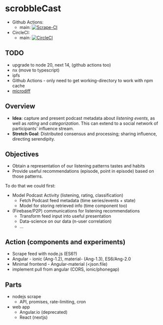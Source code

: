 # scrobbleCast

- Github Actions:
  - main: [![Scrape-CI](https://github.com/daneroo/scrobbleCast/actions/workflows/scrape-ci.yml/badge.svg)](https://github.com/daneroo/scrobbleCast/actions/workflows/scrape-ci.yml)
- CircleCI:
  - main: [![CircleCI](https://dl.circleci.com/status-badge/img/gh/daneroo/scrobbleCast/tree/main.svg?style=svg)](https://dl.circleci.com/status-badge/redirect/gh/daneroo/scrobbleCast/tree/main)

## TODO

- upgrade to node 20, next 14, (github actions too)
- nx (move to typescript)
- ipfs
- Github Actions - only need to get working-directory to work with npm cache
- [microdiff](https://github.com/AsyncBanana/microdiff)

## Overview

- **Idea**: capture and present podcast metadata about _listening events_, as well as _rating_ and _categorization_. This can extend to a social network of participants' influence stream.
- **Stretch Goal**: Distributed consensus and processing; sharing influence, directing serendipity.

## Objectives

- Obtain a representation of our listening patterns tastes and habits
- Provide useful recommendations (episode, point in episode) based on those patterns.

To do that we could first:

- Model Podcast Activity (listening, rating, classification)
  - Fetch Podcast feed metadata (time series/events + state)
  - Model for storing retrieved info (time component too)
- (Firebase/P2P) communications for listening recommendations
  - Transform feed input into useful presentation
  - Data-science on our data (n-user correlation)
  - ...

## Action (components and experiments)

- Scrape feed with node.js (ES6?)
- Angular - ionic (Ang-1.2), material- (Ang-1.3), ES6/Ang-2.0
- Minimal frontend - Angular-material (<json.file)
- implement pull from angular (CORS, ionic/phonegap)

## Parts

- nodejs scrape
  - API, promises, rate-limiting, cron
- web app
  - Angular.io (deprecated)
  - React (nextjs)
